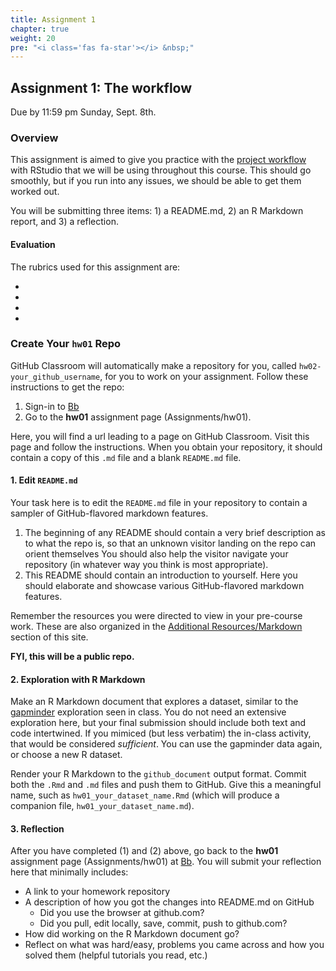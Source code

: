```yaml
---
title: Assignment 1
chapter: true
weight: 20
pre: "<i class='fas fa-star'></i> &nbsp;"
---
```


## Assignment 1: The workflow

Due by 11:59 pm Sunday, Sept. 8th.

### Overview
This assignment is aimed to give you practice with the [project workflow](https://happygitwithr.com/new-github-first.html) with RStudio that we will be using throughout this course.
This should go smoothly, but if you run into any issues, we should be able to get them worked out.

You will be submitting three items: 1) a README.md, 2) an R Markdown report, and 3) a reflection.

#### Evaluation

The rubrics used for this assignment are:

- [](/syllabus/grading/)
- [](/syllabus/grading/)
- [](/syllabus/grading/)
- [](/syllabus/grading/)

### Create Your `hw01` Repo

GitHub Classroom will automatically make a repository for you, called `hw02-your_github_username`, for you to work on your assignment.
Follow these instructions to get the repo:

1. Sign-in to [Bb](https://mybb.gvsu.edu)
2. Go to the **hw01** assignment page (Assignments/hw01).

Here, you will find a url leading to a page on GitHub Classroom.
Visit this page and follow the instructions.  When you obtain your repository, it should contain a copy of this `.md` file and a blank `README.md` file.

#### 1. Edit `README.md` 

Your task here is to edit the `README.md` file in your repository to contain a sampler of GitHub-flavored markdown features.

1. The beginning of any README should contain a very brief description as to what the repo is, so that an unknown visitor landing on the repo can orient themselves
You should also help the visitor navigate your repository (in whatever way you think is most appropriate).
2. This README should contain an introduction to yourself.
Here you should elaborate and showcase various GitHub-flavored markdown features.

Remember the resources you were directed to view in your pre-course work.
These are also organized in the [Additional Resources/Markdown](/resources/markdown/) section of this site.

**FYI, this will be a public repo.**

#### 2. Exploration with R Markdown

Make an R Markdown document that explores a dataset, similar to the [gapminder](/learningmodules/lm1/rstudio_rmarkdown/activity0102) exploration seen in class.
You do not need an extensive exploration here, but your final submission should include both text and code intertwined.
If you mimiced (but less verbatim) the in-class activity, that would be considered *sufficient*.
You can use the gapminder data again, or choose a new R dataset.

Render your R Markdown to the `github_document` output format.
Commit both the `.Rmd` and `.md` files and push them to GitHub.
Give this a meaningful name, such as `hw01_your_dataset_name.Rmd` (which will produce a companion file, `hw01_your_dataset_name.md`).

#### 3. Reflection
  
After you have completed (1) and (2) above, go back to the **hw01** assignment page (Assignments/hw01) at [Bb](https://mybb.gvsu.edu).
You will submit your reflection here that minimally includes:

- A link to your homework repository
- A description of how you got the changes into README.md on GitHub
    - Did you use the browser at github.com?
    - Did you pull, edit locally, save, commit, push to github.com?
- How did working on the R Markdown document go?
- Reflect on what was hard/easy, problems you came across and how you solved them (helpful tutorials you read, etc.)